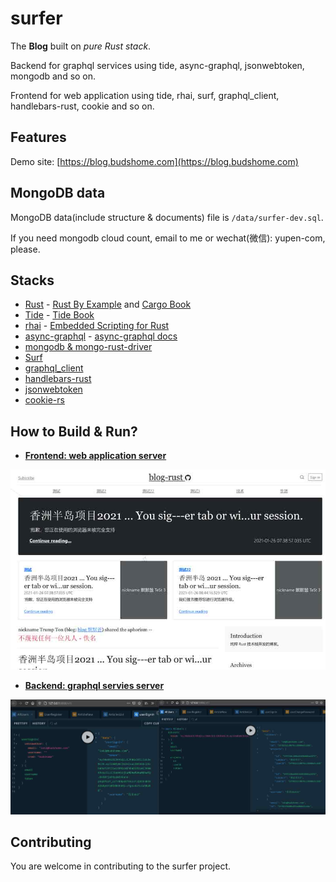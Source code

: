 # surfer

The **Blog** built on *pure Rust stack*. 

Backend for graphql services using tide, async-graphql, jsonwebtoken, mongodb and so on. 

Frontend for web application using tide, rhai, surf, graphql_client, handlebars-rust, cookie and so on.

## Features

Demo site: [https://blog.budshome.com](https://blog.budshome.com)

## MongoDB data

MongoDB data(include structure & documents) file is `/data/surfer-dev.sql`.

If you need mongodb cloud count, email to me or wechat(微信): yupen-com, please.

## Stacks

- [Rust](https://github.com/rust-lang/rust) - [Rust By Example](https://rust-by-example.budshome.com) and [Cargo Book](https://cargo.budshome.com)
- [Tide](https://crates.io/crates/tide) - [Tide Book](https://tide.budshome.com)
- [rhai](https://crates.io/crates/rhai) - [Embedded Scripting for Rust](https://rhai.budshome.com)
- [async-graphql](https://crates.io/crates/async-graphql) - [async-graphql docs](https://async-graphql.budshome.com)
- [mongodb & mongo-rust-driver](https://crates.io/crates/mongodb)
- [Surf](https://crates.io/crates/surf)
- [graphql_client](https://crates.io/crates/graphql_client)
- [handlebars-rust](https://crates.io/crates/handlebars)
- [jsonwebtoken](https://crates.io/crates/jsonwebtoken)
- [cookie-rs](https://crates.io/crates/cookie)

## How to Build & Run?

- [**Frontend: web application server**](./frontend/README.md)

![Frontend Image](./data/client.jpg)

- [**Backend: graphql servies server**](./backend/README.md)

![Graphql Image](./data/graphql.jpg)

## Contributing

You are welcome in contributing to the surfer project. 
